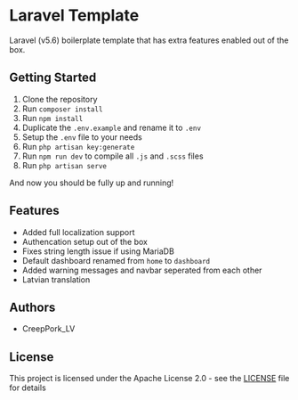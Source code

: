 # Laravel Template

Laravel (v5.6) boilerplate template that has extra features enabled out of the box.

## Getting Started

1. Clone the repository
2. Run `composer install`
3. Run `npm install`
4. Duplicate the `.env.example` and rename it to `.env`
5. Setup the `.env` file to your needs
6. Run `php artisan key:generate`
6. Run `npm run dev` to compile all `.js` and `.scss` files
7. Run `php artisan serve`

And now you should be fully up and running!

## Features

- Added full localization support
- Authencation setup out of the box
- Fixes string length issue if using MariaDB
- Default dashboard renamed from `home` to `dashboard`
- Added warning messages and navbar seperated from each other
- Latvian translation

## Authors

- CreepPork_LV

## License

This project is licensed under the Apache License 2.0 - see the [LICENSE](https://github.com/CreepPork/LaravelTemplate/blob/master/LICENSE) file for details
